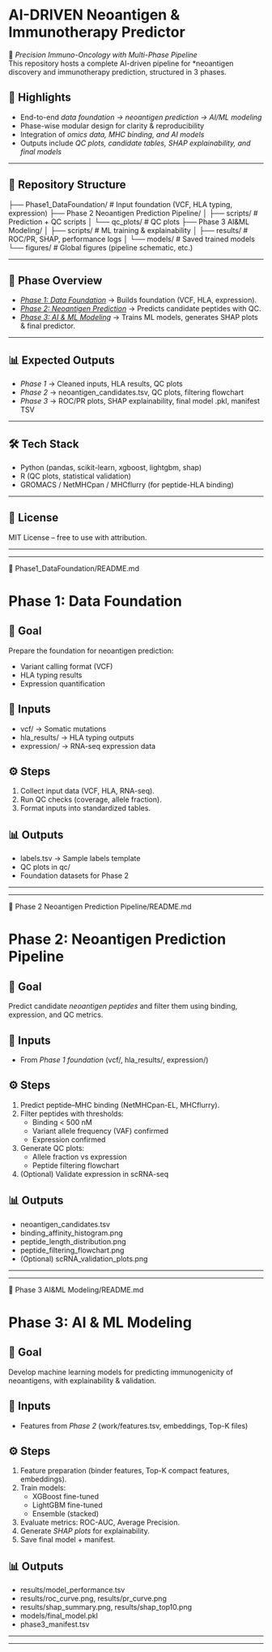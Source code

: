 # AI-DRIVEN Neoantigen & Immunotherapy Predictor

🚀 *Precision Immuno-Oncology with Multi-Phase Pipeline*  
This repository hosts a complete AI-driven pipeline for *neoantigen discovery and immunotherapy prediction, structured in 3 phases.

## 🌟 Highlights
- End-to-end *data foundation → neoantigen prediction → AI/ML modeling*
- Phase-wise modular design for clarity & reproducibility
- Integration of *omics data, MHC binding, and AI models*
- Outputs include *QC plots, candidate tables, SHAP explainability, and final models*

---

## 📂 Repository Structure

├── Phase1_DataFoundation/            # Input foundation (VCF, HLA typing, expression) ├── Phase 2 Neoantigen Prediction Pipeline/ │   ├── scripts/                      # Prediction + QC scripts │   └── qc_plots/                     # QC plots ├── Phase 3 AI&ML Modeling/ │   ├── scripts/                      # ML training & explainability │   ├── results/                      # ROC/PR, SHAP, performance logs │   └── models/                       # Saved trained models └── figures/                          # Global figures (pipeline schematic, etc.)

---

## 🔑 Phase Overview
- *[Phase 1: Data Foundation](./Phase1_DataFoundation/README.md)* → Builds foundation (VCF, HLA, expression).  
- *[Phase 2: Neoantigen Prediction](./Phase%202%20Neoantigen%20Prediction%20Pipeline/README.md)* → Predicts candidate peptides with QC.  
- *[Phase 3: AI & ML Modeling](./Phase%203%20AI%26ML%20Modeling/README.md)* → Trains ML models, generates SHAP plots & final predictor.  

---

## 📊 Expected Outputs
- *Phase 1* → Cleaned inputs, HLA results, QC plots  
- *Phase 2* → neoantigen_candidates.tsv, QC plots, filtering flowchart  
- *Phase 3* → ROC/PR plots, SHAP explainability, final model .pkl, manifest TSV  

---

## 🛠 Tech Stack
- Python (pandas, scikit-learn, xgboost, lightgbm, shap)  
- R (QC plots, statistical validation)  
- GROMACS / NetMHCpan / MHCflurry (for peptide-HLA binding)  

---

## 📜 License
MIT License – free to use with attribution.  

---


---

📌 Phase1_DataFoundation/README.md

# Phase 1: Data Foundation  

## 🎯 Goal
Prepare the foundation for neoantigen prediction:  
- Variant calling format (VCF)  
- HLA typing results  
- Expression quantification  

## 📂 Inputs
- vcf/ → Somatic mutations  
- hla_results/ → HLA typing outputs  
- expression/ → RNA-seq expression data  

## ⚙ Steps
1. Collect input data (VCF, HLA, RNA-seq).  
2. Run QC checks (coverage, allele fraction).  
3. Format inputs into standardized tables.  

## 📊 Outputs
- labels.tsv → Sample labels template  
- QC plots in qc/  
- Foundation datasets for Phase 2  

---


---

📌 Phase 2 Neoantigen Prediction Pipeline/README.md

# Phase 2: Neoantigen Prediction Pipeline  

## 🎯 Goal
Predict candidate *neoantigen peptides* and filter them using binding, expression, and QC metrics.  

## 📂 Inputs
- From *Phase 1 foundation* (vcf/, hla_results/, expression/)  

## ⚙ Steps
1. Predict peptide–MHC binding (NetMHCpan-EL, MHCflurry).  
2. Filter peptides with thresholds:  
   - Binding < 500 nM  
   - Variant allele frequency (VAF) confirmed  
   - Expression confirmed  
3. Generate QC plots:  
   - Allele fraction vs expression  
   - Peptide filtering flowchart  
4. (Optional) Validate expression in scRNA-seq  

## 📊 Outputs
- neoantigen_candidates.tsv  
- binding_affinity_histogram.png  
- peptide_length_distribution.png  
- peptide_filtering_flowchart.png  
- (Optional) scRNA_validation_plots.png  

---


---

📌 Phase 3 AI&ML Modeling/README.md

# Phase 3: AI & ML Modeling  

## 🎯 Goal
Develop machine learning models for predicting immunogenicity of neoantigens, with explainability & validation.  

## 📂 Inputs
- Features from *Phase 2* (work/features.tsv, embeddings, Top-K files)  

## ⚙ Steps
1. Feature preparation (binder features, Top-K compact features, embeddings).  
2. Train models:  
   - XGBoost fine-tuned  
   - LightGBM fine-tuned  
   - Ensemble (stacked)  
3. Evaluate metrics: ROC-AUC, Average Precision.  
4. Generate *SHAP plots* for explainability.  
5. Save final model + manifest.  

## 📊 Outputs
- results/model_performance.tsv  
- results/roc_curve.png, results/pr_curve.png  
- results/shap_summary.png, results/shap_top10.png  
- models/final_model.pkl  
- phase3_manifest.tsv  

---


---

